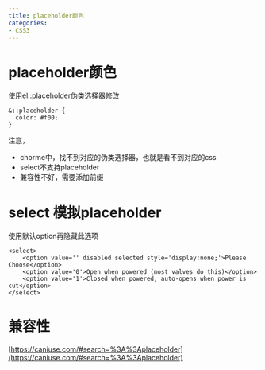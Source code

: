 ```yaml
---
title: placeholder颜色
categories: 
- CSS3
---
```


# placeholder颜色
使用el::placeholder伪类选择器修改
```
&::placeholder {
  color: #f00;
}
```
注意，
- chorme中，找不到对应的伪类选择器，也就是看不到对应的css
- select不支持placeholder
- 兼容性不好，需要添加前缀

# select 模拟placeholder
使用默认option再隐藏此选项
```
<select>
    <option value='' disabled selected style='display:none;'>Please Choose</option>
    <option value='0'>Open when powered (most valves do this)</option>
    <option value='1'>Closed when powered, auto-opens when power is cut</option>
</select>
```

# 兼容性
[https://caniuse.com/#search=%3A%3Aplaceholder](https://caniuse.com/#search=%3A%3Aplaceholder)